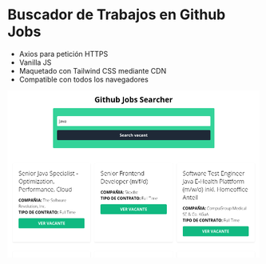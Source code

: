 # Buscador de Trabajos en Github Jobs

- Axios para petición HTTPS
- Vanilla JS
- Maquetado con Tailwind CSS mediante CDN
- Compatible con todos los navegadores

![Screenshot](img/screenshot.png) 